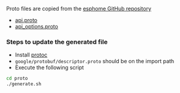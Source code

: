 Proto files are copied from the [esphome GitHub repository](https://github.com/esphome/esphome)

* [api.proto](https://github.com/esphome/esphome/blob/dev/esphome/components/api/api.proto)
* [api_options.proto](https://github.com/esphome/esphome/blob/dev/esphome/components/api/api_options.proto)

### Steps to update the generated file
* Install [protoc](https://github.com/protocolbuffers/protobuf)
* `google/protobuf/descriptor.proto` should be on the import path
* Execute the following script
```bash
cd proto
./generate.sh
```